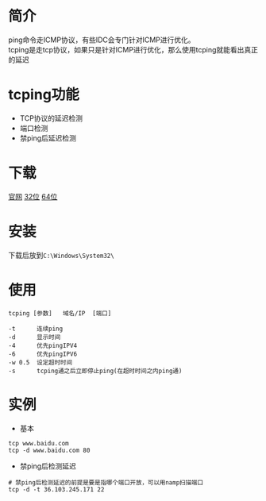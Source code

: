 # 简介
ping命令走ICMP协议，有些IDC会专门针对ICMP进行优化。  
tcping是走tcp协议，如果只是针对ICMP进行优化，那么使用tcping就能看出真正的延迟

# tcping功能
 - TCP协议的延迟检测
 - 端口检测
 - 禁ping后延迟检测

# 下载
[官网](https://elifulkerson.com/projects/tcping.php)
[32位](http://www.elifulkerson.com/projects/downloads/tcping-0.26/tcping.exe)
[64位](http://www.elifulkerson.com/projects/downloads/tcping-0.26/tcping64.exe)

# 安装
下载后放到`C:\Windows\System32\`

# 使用

```
tcping [参数]   域名/IP  [端口]

-t      连续ping
-d      显示时间
-4      优先pingIPV4
-6      优先pingIPV6
-w 0.5  设定超时时间
-s      tcping通之后立即停止ping(在超时时间之内ping通)
```

# 实例

 - 基本
```
tcp www.baidu.com
tcp -d www.baidu.com 80
```

 - 禁ping后检测延迟  
```
# 禁ping后检测延迟的前提是要是指哪个端口开放，可以用namp扫描端口
tcp -d -t 36.103.245.171 22
```
